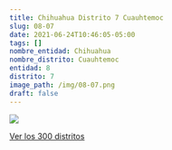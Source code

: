 ```yaml
---
title: Chihuahua Distrito 7 Cuauhtemoc
slug: 08-07
date: 2021-06-24T10:46:05-05:00
tags: []
nombre_entidad: Chihuahua
nombre_distrito: Cuauhtemoc
entidad: 8
distrito: 7
image_path: /img/08-07.png
draft: false
---
```


![](/img/08-07.png)

[Ver los 300 distritos](/docs/elecciones-2021)
